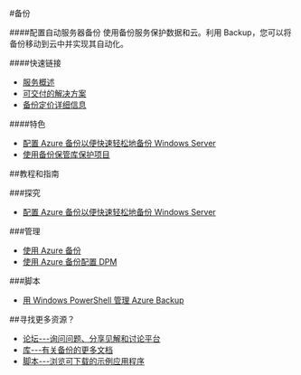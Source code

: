 <properties linkid="dev-net-backup" urlDisplayName="Backup" pageTitle="备份 - Azure 微软云" metaKeywords="Azure Backup,Azure备份,数据保护,自动化,服务器备份,配置,DPM" description="配置自动服务器备份。使用备份服务保护数据和云。利用 Backup，您可以将备份移动到云中并实现其自动化。" metaCanonical="" services="Backup" documentationCenter="Services" title="Configure automated server backups" authors="" solutions="" manager="" editor="" />
<tags ms.service="Backup"
    ms.date=""
    wacn.date="07/23/2015"
    />

#备份

####配置自动服务器备份
使用备份服务保护数据和云。利用 Backup，您可以将备份移动到云中并实现其自动化。

####快速链接

-   [服务概述](/home/features/back-up)
-   [可交付的解决方案](/solutions/storage-backup-recovery)
-   [备份定价详细信息](/home/features/back-up/#price)

####特色

-   [配置 Azure 备份以便快速轻松地备份 Windows Server](/documentation/articles/backup-configure-vault)
-   [使用备份保管库保护项目](/documentation/articles/backup-azure-backup-create-vault)

##教程和指南

###探究

-   [配置 Azure 备份以便快速轻松地备份 Windows Server](/documentation/articles/backup-configure-vault)

###管理

-   [使用 Azure 备份](/documentation/articles/backup-introduction-to-azure-backup)
-   [使用 Azure 备份配置 DPM](http://msdn.microsoft.com/zh-cn/library/azure/dn337332.aspx)

###脚本

-   [用 Windows PowerShell 管理 Azure Backup](http://technet.microsoft.com/zh-cn/library/hh831765.aspx)

##寻找更多资源？

-   [论坛---询问问题、分享见解和讨论平台](https://social.msdn.microsoft.com/Forums/azure/zh-CN/home?forum=windowsazurezhchs)
-   [库---有关备份的更多文档](/documentation/articles/backup-introduction-to-azure-backup)
-   [脚本---浏览可下载的示例应用程序](http://msdn.microsoft.com/zh-cn/library/azure/hh831765.aspx)

